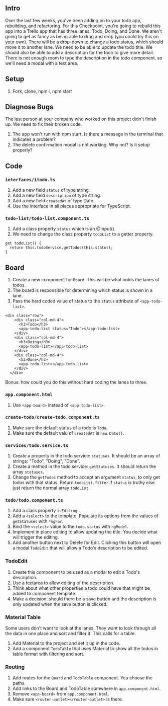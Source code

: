 ## Intro
Over the last few weeks, you've been adding on to your todo app, rebuilding, and refactoring. For this Checkpoint, you're going to rebuild this app into a Trello app that has three lanes: Todo, Doing, and Done. We aren't going to get as fancy as being able to drag and drop (you could try this on your own). There will be a drop-down to change a todo status, which should move it to another lane. We need to be able to update the todo title. We should also be able to add a description for the todo to give more detail. There is not enough room to type the description in the todo component, so we'll need a modal with a text area.

## Setup
1. Fork, clone, npm i, npm start

## Diagnose Bugs
The last person at your company who worked on this project didn't finish up. We need to fix their broken code. 

1. The app won't run with npm start. Is there a message in the terminal that indicates a problem?
1. The delete confirmation modal is not working. Why not? Is it setup properly?


## Code

### `interfaces/itodo.ts`
1. Add a new field `status` of type string.
1. Add a new field `description` of type string.
1. Add a new field `createdAt` of type Date.
1. Use the interface in all places appropriate for TypeScript.

### `todo-list/todo-list.component.ts`
1. Add a class property `status` which is an @Input().
1. We need to change the class property `todoList` to a getter property.
```
get todoList() {
  return this.todoService.getTodos(this.status);
}
```
## Board
1. Create a new component for `Board`. This will be what holds the lanes of todos.
1. The board is responsible for determining which status is shown in a lane.
1. Pass the hard coded value of status to the `status` attribute of `<app-todo-list>`.
```
<div class="row">
    <div class="col-md-4">
      <h3>Todo</h3>
      <app-todo-list status="Todo"></app-todo-list>
    </div>
    <div class="col-md-4">
      <h3>Doing</h3>
      <app-todo-list></app-todo-list>
    </div>
    <div class="col-md-4">
      <h3>Done</h3>
      <app-todo-list></app-todo-list>
    </div>
  </div>
```
Bonus: how could you do this without hard coding the lanes to three.

### `app.component.html`
1. Use `<app-board>` instead of `<app-todo-list>`.

### `create-todo/create-todo.component.ts`
1. Make sure the default status of a todo is `Todo`.
1. Make sure the default valu of `createdAt` is `new Date()`.

### `services/todo.service.ts`
1. Create a property in the todo service: `statuses`. It should be an array of strings: "Todo", "Doing", "Done". 
1. Create a method in the todo service: `getStatuses`. It should return the array `statuses`.
1. Change the `getTodos` method to accept an argument `status`, to only get todos with that status. Return `todoList.filter` if `status` is truthy else just return the normal array `todoList`.

### `todo/todo.component.ts`
1. Add a class property `isEditing`.
1. Add a `<select>` to the template. Populate its options from the values of `getStatuses` with `*ngFor`.
1. Bind the `<select>` value to the `todo.status` with `ngModel`.
1. Implement in place editing to allow updating the title. You decide what will trigger the editing.
1. Add another button next to Delete for Edit. Clicking this button will open a modal `TodoEdit` that will allow a Todo's description to be edited.

### TodoEdit
1. Create this component to be used as a modal to edit a Todo's description.
1. Use a textarea to allow editing of the description.
1. Think about what other properties a todo could have that might be added to component template.
1. Make a decision: should there be a save button and the description is only updated when the save button is clicked.

### Material Table
Some users don't want to look at the lanes. They want to look through all the data in one place and sort and filter it. This calls for a table.

1. Add Material to the project and set it up in the code.
1. Add a component `TodoTable` that uses Material to show all the todos in table format with filtering and sort.

### Routing
1. Add routes for the `Board` and `TodoTable` component. You choose the paths.
1. Add links to the Board and TodoTable somwhere in `app.component.html`.
1. Remove `<app-board>` from `app.component.html`.
1. Make sure `<router-outlet></router-outlet>` is there.